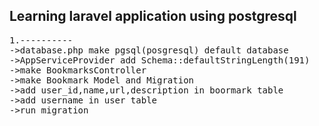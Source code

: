 <h2>Learning laravel application using postgresql</h2>
<pre>1.----------
->database.php make pgsql(posgresql) default database
->AppServiceProvider add Schema::defaultStringLength(191)
->make BookmarksController
->make Bookmark Model and Migration
->add user_id,name,url,description in boormark table
->add username in user table
->run migration</pre>
